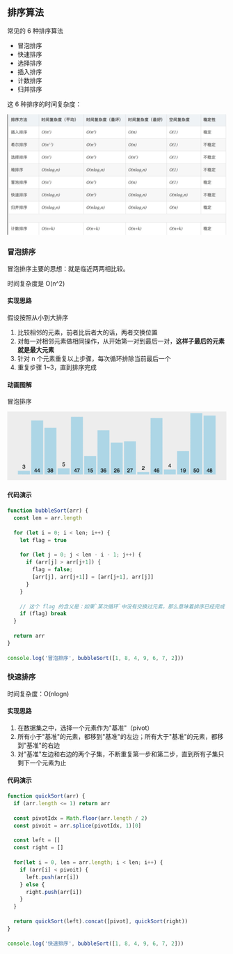 ## 排序算法

常见的 6 种排序算法

- 冒泡排序
- 快速排序
- 选择排序
- 插入排序
- 计数排序
- 归并排序


这 6 种排序的时间复杂度：

![](../..//imgs/img20.png)



### 冒泡排序

冒泡排序主要的思想：就是临近两两相比较。

时间复杂度是 O(n^2)

#### 实现思路

假设按照从小到大排序

1. 比较相邻的元素，前者比后者大的话，两者交换位置
2. 对每一对相邻元素做相同操作，从开始第一对到最后一对，**这样子最后的元素就是最大元素**
3. 针对 n 个元素重复以上步骤，每次循环排除当前最后一个
4. 重复步骤 1~3，直到排序完成

#### 动画图解

冒泡排序

![](../../imgs/img21.gif)

#### 代码演示

```js
function bubbleSort(arr) {
  const len = arr.length

  for (let i = 0; i < len; i++) {
    let flag = true

    for (let j = 0; j < len - i - 1; j++) {
      if (arr[j] > arr[j+1]) {
        flag = false;
        [arr[j], arr[j+1]] = [arr[j+1], arr[j]]
      }
    }

    // 这个 flag 的含义是：如果`某次循环`中没有交换过元素，那么意味着排序已经完成
    if (flag) break
  }

  return arr
}

console.log('冒泡排序', bubbleSort([1, 8, 4, 9, 6, 7, 2]))
```



### 快速排序

时间复杂度：O(nlogn)

#### 实现思路

1. 在数据集之中，选择一个元素作为"基准"（pivot）
2. 所有小于"基准"的元素，都移到"基准"的左边；所有大于"基准"的元素，都移到"基准"的右边
3. 对"基准"左边和右边的两个子集，不断重复第一步和第二步，直到所有子集只剩下一个元素为止

#### 代码演示

```js
function quickSort(arr) {
  if (arr.length <= 1) return arr

  const pivotIdx = Math.floor(arr.length / 2)
  const pivoit = arr.splice(pivotIdx, 1)[0]

  const left = []
  const right = []

  for(let i = 0, len = arr.length; i < len; i++) {
    if (arr[i] < pivoit) {
      left.push(arr[i])
    } else {
      right.push(arr[i])
    }
  }

  return quickSort(left).concat([pivot], quickSort(right))
}

console.log('快速排序', bubbleSort([1, 8, 4, 9, 6, 7, 2]))
```

